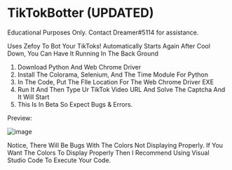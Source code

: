 # TikTokBotter (UPDATED)
Educational Purposes Only. Contact Dreamer#5114 for assistance.

Uses Zefoy To Bot Your TikToks!
Automatically Starts Again After Cool Down, You Can Have It Running In The Back Ground

1. Download Python And Web Chrome Driver
2. Install The Colorama, Selenium, And The Time Module For Python
3. In The Code, Put The FIle Location For The Web Chrome Driver EXE
4. Run It And Then Type Ur TikTok Video URL And Solve The Captcha And It Will Start
5. This Is In Beta So Expect Bugs & Errors.

Preview:

![image](https://user-images.githubusercontent.com/80835991/147433687-184804f6-5a63-4b7e-b951-549ed07e60d9.png)

Notice, There Will Be Bugs With The Colors Not Displaying Properly. If You Want The Colors To Display Properly Then I Recommend Using Visual Studio Code To Execute Your Code.
